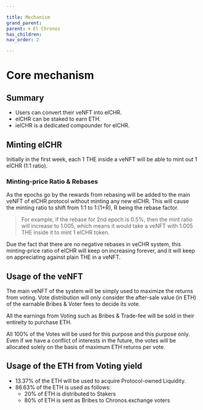 ```yaml
---

title: Mechanism
grand_parent:
parent: 🌀 El Chronos
has_children:
nav_order: 2

---
```


# Core mechanism

## Summary
- Users can convert their veNFT into elCHR.
- elCHR can be staked to earn ETH.
- ielCHR is a dedicated compounder for elCHR.

## Minting elCHR
Initially in the first week, each 1 THE inside a veNFT will be able to mint out 1 elCHR (1:1 ratio).

### Minting-price Ratio & Rebases
As the epochs go by the rewards from rebasing will be added to the main veNFT of elCHR protocol without minting any new elCHR. This will cause the minting ratio to shift from 1:1 to 1:(1+R), R being the rebase factor.

> For example, if the rebase for 2nd epoch is 0.5%, then the mint ratio will increase to 1.005, which means it would take a veNFT with 1.005 THE inside it to mint 1 elCHR token.

Due the fact that there are no negative rebases in veCHR system, this minting-price ratio of elCHR will keep on increasing forever, and it will keep on appreciating against plain THE in a veNFT.

## Usage of the veNFT
The main veNFT of the system will be simply used to maximize the returns from voting. Vote distribution will only consider the after-sale value (in ETH) of the earnable Bribes & Voter fees to decide its vote.

All the earnings from Voting such as Bribes & Trade-fee will be sold in their entireity to purchase ETH.

All 100% of the Votes will be used for this purpose and this purpose only. Even if we have a conflict of interests in the future, the votes will be allocated solely on the basis of maximum ETH returns per vote.

## Usage of the ETH from Voting yield
- 13.37% of the ETH will be used to acquire Protocol-owned Liquidity.
- 86.63% of the ETH is used as follows:
	- 20% of ETH is distributed to Stakers
	- 80% of ETH is sent as Bribes to Chronos.exchange voters


